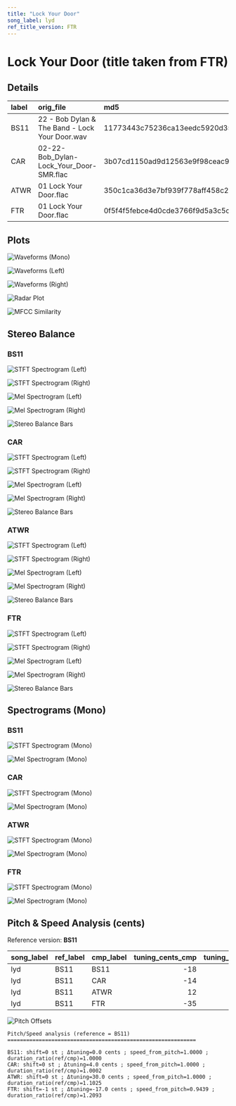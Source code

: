 ```yaml
---
title: "Lock Your Door"
song_label: lyd
ref_title_version: FTR
---
```


# Lock Your Door (title taken from FTR)

## Details

| label   | orig_file                                      | md5                              |   disc |   track |   duration_sec | duration_fmt   |   loudness |   loudness_left |   loudness_right |   loudness_balance |       rms |   rms_left |   rms_right |   rms_balance |     lr_corr |   spectral_centroid |
|:--------|:-----------------------------------------------|:---------------------------------|-------:|--------:|---------------:|:---------------|-----------:|----------------:|-----------------:|-------------------:|----------:|-----------:|------------:|--------------:|------------:|--------------------:|
| BS11    | 22 - Bob Dylan & The Band - Lock Your Door.wav | 11773443c75236ca13eedc5920d3518f |      2 |      22 |        22.6533 | 00:22:653      |   -17.1537 |        -17.5066 |         -16.5164 |          -0.990167 | 0.11783   |  0.11549   |   0.124662  |   -0.00917201 | 0.927216    |             3548.35 |
| CAR     | 02-22-Bob_Dylan-Lock_Your_Door-SMR.flac        | 3b07cd1150ad9d12563e9f98ceac9348 |      2 |      22 |        22.6495 | 00:22:649      |   -17.1576 |        -17.512  |         -16.5187 |          -0.993279 | 0.117879  |  0.115533  |   0.124715  |   -0.00918176 | 0.927216    |             2824.7  |
| ATWR    | 01 Lock Your Door.flac                         | 350c1ca36d3e7bf939f778aff458c25d |      1 |       1 |        20.5467 | 00:20:546      |   -24.7543 |        -22.3109 |         -20.6976 |          -1.61329  | 0.0532764 |  0.0546699 |   0.0854397 |   -0.0307698  | 0.000341505 |             1450.1  |
| FTR     | 01 Lock Your Door.flac                         | 0f5f4f5febce4d0cde3766f9d5a3c5cf |      1 |       1 |        18.7333 | 00:18:733      |   -29.0341 |        -24.871  |         -26.0067 |           1.13572  | 0.0318216 |  0.0320438 |   0.0490645 |   -0.0170207  | 0.0638756   |             1339.66 |

## Plots
![Waveforms (Mono)](lyd-waveforms_Mono.png)

![Waveforms (Left)](lyd-waveforms_L.png)

![Waveforms (Right)](lyd-waveforms_R.png)

![Radar Plot](lyd-radar_plot.png)

![MFCC Similarity](lyd-similarity_matrix.png)

## Stereo Balance

### BS11

![STFT Spectrogram (Left)](lyd-BS11_spectrogram_L.png)

![STFT Spectrogram (Right)](lyd-BS11_spectrogram_R.png)

![Mel Spectrogram (Left)](lyd-BS11_melspec_L.png)

![Mel Spectrogram (Right)](lyd-BS11_melspec_R.png)

![Stereo Balance Bars](lyd-BS11_balance.png)

### CAR

![STFT Spectrogram (Left)](lyd-CAR_spectrogram_L.png)

![STFT Spectrogram (Right)](lyd-CAR_spectrogram_R.png)

![Mel Spectrogram (Left)](lyd-CAR_melspec_L.png)

![Mel Spectrogram (Right)](lyd-CAR_melspec_R.png)

![Stereo Balance Bars](lyd-CAR_balance.png)

### ATWR

![STFT Spectrogram (Left)](lyd-ATWR_spectrogram_L.png)

![STFT Spectrogram (Right)](lyd-ATWR_spectrogram_R.png)

![Mel Spectrogram (Left)](lyd-ATWR_melspec_L.png)

![Mel Spectrogram (Right)](lyd-ATWR_melspec_R.png)

![Stereo Balance Bars](lyd-ATWR_balance.png)

### FTR

![STFT Spectrogram (Left)](lyd-FTR_spectrogram_L.png)

![STFT Spectrogram (Right)](lyd-FTR_spectrogram_R.png)

![Mel Spectrogram (Left)](lyd-FTR_melspec_L.png)

![Mel Spectrogram (Right)](lyd-FTR_melspec_R.png)

![Stereo Balance Bars](lyd-FTR_balance.png)

## Spectrograms (Mono)

### BS11

![STFT Spectrogram (Mono)](lyd-BS11_spectrogram_Mono.png)

![Mel Spectrogram (Mono)](lyd-BS11_melspec_Mono.png)

### CAR

![STFT Spectrogram (Mono)](lyd-CAR_spectrogram_Mono.png)

![Mel Spectrogram (Mono)](lyd-CAR_melspec_Mono.png)

### ATWR

![STFT Spectrogram (Mono)](lyd-ATWR_spectrogram_Mono.png)

![Mel Spectrogram (Mono)](lyd-ATWR_melspec_Mono.png)

### FTR

![STFT Spectrogram (Mono)](lyd-FTR_spectrogram_Mono.png)

![Mel Spectrogram (Mono)](lyd-FTR_melspec_Mono.png)

## Pitch & Speed Analysis (cents)

Reference version: **BS11**

| song_label   | ref_label   | cmp_label   |   tuning_cents_cmp |   tuning_cents_ref |   delta_tuning_cents |   semitone_shift_vs_ref |   chroma_similarity |   speed_factor_from_pitch |   duration_ratio_ref_over_cmp |
|:-------------|:------------|:------------|-------------------:|-------------------:|---------------------:|------------------------:|--------------------:|--------------------------:|------------------------------:|
| lyd          | BS11        | BS11        |                -18 |                -18 |                    0 |                       0 |            1        |                  1        |                       1       |
| lyd          | BS11        | CAR         |                -14 |                -18 |                    4 |                       0 |            0.999879 |                  1        |                       1.00017 |
| lyd          | BS11        | ATWR        |                 12 |                -18 |                   30 |                       0 |            0.992853 |                  1        |                       1.10253 |
| lyd          | BS11        | FTR         |                -35 |                -18 |                  -17 |                      -1 |            0.992091 |                  0.943874 |                       1.20925 |

![Pitch Offsets](lyd-pitch_offsets.png)

```
Pitch/Speed analysis (reference = BS11)
============================================================

BS11: shift=0 st ; Δtuning=0.0 cents ; speed_from_pitch=1.0000 ; duration_ratio(ref/cmp)=1.0000
CAR: shift=0 st ; Δtuning=4.0 cents ; speed_from_pitch=1.0000 ; duration_ratio(ref/cmp)=1.0002
ATWR: shift=0 st ; Δtuning=30.0 cents ; speed_from_pitch=1.0000 ; duration_ratio(ref/cmp)=1.1025
FTR: shift=-1 st ; Δtuning=-17.0 cents ; speed_from_pitch=0.9439 ; duration_ratio(ref/cmp)=1.2093
```

